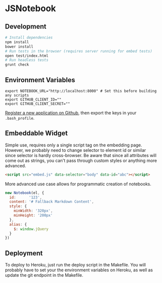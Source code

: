 # JSNotebook

## Development

```bash
# Install dependencies
npm install
bower install
# Run tests in the browser (requires server running for embed tests)
open test/index.html
# Run headless tests
grunt check
```

## Environment Variables

```
export NOTEBOOK_URL="http://localhost:8000" # Set this before building any scripts
export GITHUB_CLIENT_ID=""
export GITHUB_CLIENT_SECRET=""
```

[Register a new application on Github](https://github.com/settings/applications/new), then export the keys in your `.bash_profile`.

## Embeddable Widget

Simple use, requires only a single script tag on the embedding page. However, we probably need to change selector to element id or similar since selector is hardly cross-browser. Be aware that since all attributes will come out as strings, you can't pass through custom styles or anything more advanced.

```html
<script src="embed.js" data-selector="body" data-id="abc"></script>
```

More advanced use case allows for programmatic creation of notebooks.

```javascript
new Notebook(el, {
  id:      '123',
  content: '# Fallback Markdown Content',
  style: {
    minWidth: '320px',
    minHeight: '200px'
  },
  alias: {
    $: window.jQuery
  }
})
```

## Deployment

To deploy to Heroku, just run the deploy script in the Makefile. You will probably have to set your the environment variables on Heroku, as well as update the git endpoint in the Makefile.
